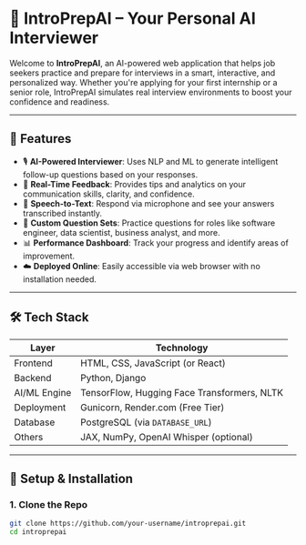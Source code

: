 # 🤖 IntroPrepAI – Your Personal AI Interviewer

Welcome to **IntroPrepAI**, an AI-powered web application that helps job seekers practice and prepare for interviews in a smart, interactive, and personalized way. Whether you're applying for your first internship or a senior role, IntroPrepAI simulates real interview environments to boost your confidence and readiness.

---

## 🚀 Features

- 🎙️ **AI-Powered Interviewer**: Uses NLP and ML to generate intelligent follow-up questions based on your responses.
- 🧠 **Real-Time Feedback**: Provides tips and analytics on your communication skills, clarity, and confidence.
- 💬 **Speech-to-Text**: Respond via microphone and see your answers transcribed instantly.
- 🧾 **Custom Question Sets**: Practice questions for roles like software engineer, data scientist, business analyst, and more.
- 📊 **Performance Dashboard**: Track your progress and identify areas of improvement.
- ☁️ **Deployed Online**: Easily accessible via web browser with no installation needed.

---

## 🛠️ Tech Stack

| Layer        | Technology                     |
| ------------ | ------------------------------ |
| Frontend     | HTML, CSS, JavaScript (or React) |
| Backend      | Python, Django                  |
| AI/ML Engine | TensorFlow, Hugging Face Transformers, NLTK |
| Deployment   | Gunicorn, Render.com (Free Tier) |
| Database     | PostgreSQL (via `DATABASE_URL`) |
| Others       | JAX, NumPy, OpenAI Whisper (optional) |

---

## 🔧 Setup & Installation

### 1. Clone the Repo

```bash
git clone https://github.com/your-username/introprepai.git
cd introprepai
